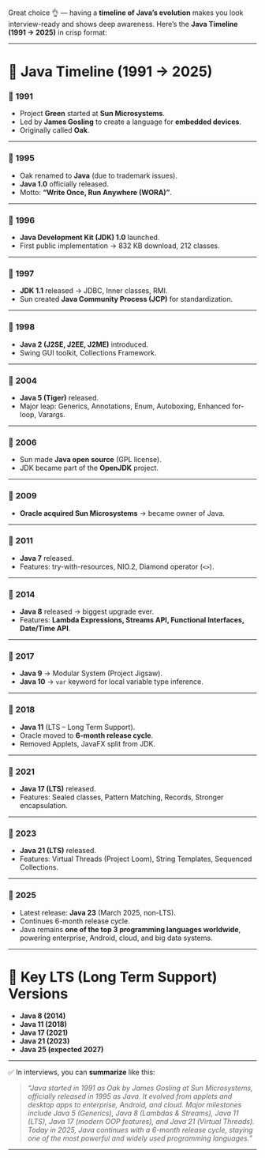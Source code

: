 Great choice 👌 — having a **timeline of Java’s evolution** makes you look interview-ready and shows deep awareness.
Here’s the **Java Timeline (1991 → 2025)** in crisp format:

---

# 📜 Java Timeline (1991 → 2025)

### 🔹 **1991**

* Project **Green** started at **Sun Microsystems**.
* Led by **James Gosling** to create a language for **embedded devices**.
* Originally called **Oak**.

---

### 🔹 **1995**

* Oak renamed to **Java** (due to trademark issues).
* **Java 1.0** officially released.
* Motto: **“Write Once, Run Anywhere (WORA)”**.

---

### 🔹 **1996**

* **Java Development Kit (JDK) 1.0** launched.
* First public implementation → 832 KB download, 212 classes.

---

### 🔹 **1997**

* **JDK 1.1** released → JDBC, Inner classes, RMI.
* Sun created **Java Community Process (JCP)** for standardization.

---

### 🔹 **1998**

* **Java 2 (J2SE, J2EE, J2ME)** introduced.
* Swing GUI toolkit, Collections Framework.

---

### 🔹 **2004**

* **Java 5 (Tiger)** released.
* Major leap: Generics, Annotations, Enum, Autoboxing, Enhanced for-loop, Varargs.

---

### 🔹 **2006**

* Sun made **Java open source** (GPL license).
* JDK became part of the **OpenJDK** project.

---

### 🔹 **2009**

* **Oracle acquired Sun Microsystems** → became owner of Java.

---

### 🔹 **2011**

* **Java 7** released.
* Features: try-with-resources, NIO.2, Diamond operator (`<>`).

---

### 🔹 **2014**

* **Java 8** released → biggest upgrade ever.
* Features: **Lambda Expressions, Streams API, Functional Interfaces, Date/Time API**.

---

### 🔹 **2017**

* **Java 9** → Modular System (Project Jigsaw).
* **Java 10** → `var` keyword for local variable type inference.

---

### 🔹 **2018**

* **Java 11** (LTS – Long Term Support).
* Oracle moved to **6-month release cycle**.
* Removed Applets, JavaFX split from JDK.

---

### 🔹 **2021**

* **Java 17 (LTS)** released.
* Features: Sealed classes, Pattern Matching, Records, Stronger encapsulation.

---

### 🔹 **2023**

* **Java 21 (LTS)** released.
* Features: Virtual Threads (Project Loom), String Templates, Sequenced Collections.

---

### 🔹 **2025**

* Latest release: **Java 23** (March 2025, non-LTS).
* Continues 6-month release cycle.
* Java remains **one of the top 3 programming languages worldwide**, powering enterprise, Android, cloud, and big data systems.

---

# 🎯 Key LTS (Long Term Support) Versions

* **Java 8 (2014)**
* **Java 11 (2018)**
* **Java 17 (2021)**
* **Java 21 (2023)**
* **Java 25 (expected 2027)**

---

✅ In interviews, you can **summarize** like this:

> *“Java started in 1991 as Oak by James Gosling at Sun Microsystems, officially released in 1995 as Java. It evolved from applets and desktop apps to enterprise, Android, and cloud. Major milestones include Java 5 (Generics), Java 8 (Lambdas & Streams), Java 11 (LTS), Java 17 (modern OOP features), and Java 21 (Virtual Threads). Today in 2025, Java continues with a 6-month release cycle, staying one of the most powerful and widely used programming languages.”*

---
